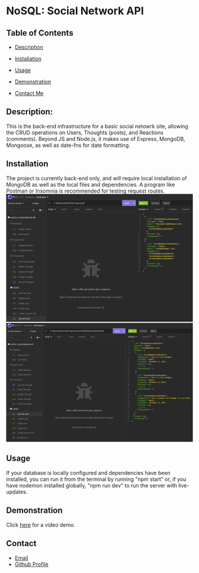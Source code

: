 # NoSQL: Social Network API

## Table of Contents

- [Description](#description)

- [Installation](#installation)
- [Usage](#usage)
- [Demonstration](#demonstration)
- [Contact Me](#contact)

## Description:

This is the back-end infrastructure for a basic social netowrk site, allowing the CRUD operations on Users, Thoughts (posts), and Reactions (comments). Beyond JS and Node.js, it makes use of Express, MongoDB, Mongoose, as well as date-fns for date formatting.

## Installation

The project is currently back-end only, and will require local installation of MongoDB as well as the local files and dependencies. A program like Postman or Insomnia is recommended for testing request routes.
<br>
![](./assets/GET_all_users.png)
![](./assets/GET_single_user.png)

## Usage

If your database is locally configured and dependencies have been installed, you can run it from the terminal by running "npm start" or, if you have nodemon installed globally, "npm run dev" to run the server with live-updates.

## Demonstration

Click [here](https://watch.screencastify.com/v/2IhYEc0u9dfaG4wCPEZC) for a video demo.


## Contact


- [Email](mailto:shanep42@gmail.com)
- [Github Profile](https://github.com/shanep42)
